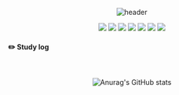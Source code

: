 <div align="center">
 
![header](https://capsule-render.vercel.app/api?type=cylinder&color=F6CED8&height=150&section=header&text=thdalswl1013&fontColor=ffffff&fontSize=70&animation=fadeIn&fontAlignY=55)

 <a href="https://github.com/thdalswl1013/study" target="_blank"><img src="https://img.shields.io/badge/Python-E3CEF6?style=flat&logo=Python&logoColor=white"/></a> 
  <a href="https://github.com/thdalswl1013/planner_java" target="_blank"><img src="https://img.shields.io/badge/Java-CECEF6?style=flat&logo=Python&logoColor=white"/></a> 
   <a href="https://github.com/thdalswl1013/riscv_Linux" target="_blank"><img src="https://img.shields.io/badge/C-CEE3F6?style=flat&logo=Python&logoColor=white"/></a>
   <a href="https://github.com/thdalswl1013/HIM" target="_blank"><img src="https://img.shields.io/badge/HTML-F6CEEC?style=flat&logo=Python&logoColor=white"/></a> 
   <a href="https://github.com/thdalswl1013/web_study" target="_blank"><img src="https://img.shields.io/badge/CSS-CEF6D8?style=flat&logo=Python&logoColor=white"/></a> 
   <a href="https://github.com/thdalswl1013/web_study" target="_blank"><img src="https://img.shields.io/badge/JavaScript-F3E2A9?style=flat&logo=Python&logoColor=white"/></a> 
   <a href="https://github.com/thdalswl1013/nagne_kotlin" target="_blank"><img src="https://img.shields.io/badge/Kotlin-F6CECE?style=flat&logo=Python&logoColor=white"/></a>
</div>


#### :pencil2: Study log

<div align="center">


  <br/>
  
![Anurag's GitHub stats](https://github-readme-stats.vercel.app/api?username=thdalswl1013&show_icons=true&theme=buefy)
 
</div>
